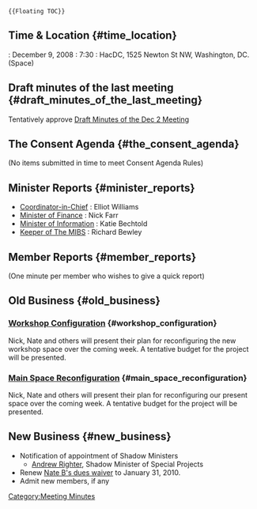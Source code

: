 ```{=mediawiki}
{{Floating TOC}}
```
## Time & Location {#time_location}

:   December 9, 2008
:   7:30
:   HacDC, 1525 Newton St NW, Washington, DC. (Space)

## Draft minutes of the last meeting {#draft_minutes_of_the_last_meeting}

Tentatively approve [ Draft Minutes of the Dec 2
Meeting](Regular_Member_Meeting_Minutes_2008_12_02)

## The Consent Agenda {#the_consent_agenda}

(No items submitted in time to meet Consent Agenda Rules)

## Minister Reports {#minister_reports}

-   [Coordinator-in-Chief](Coordinator-in-Chief) : Elliot
    Williams
-   [Minister of Finance](Minister_of_Finance) : Nick Farr
-   [Minister of Information](Minister_of_Information) :
    Katie Bechtold
-   [Keeper of The MIBS](Keeper_of_The_MIBS) : Richard Bewley

## Member Reports {#member_reports}

(One minute per member who wishes to give a quick report)

## Old Business {#old_business}

### [Workshop Configuration](Workshop_Configuration) {#workshop_configuration}

Nick, Nate and others will present their plan for reconfiguring the new
workshop space over the coming week. A tentative budget for the project
will be presented.

### [Main Space Reconfiguration](Main_Space_Reconfiguration) {#main_space_reconfiguration}

Nick, Nate and others will present their plan for reconfiguring our
present space over the coming week. A tentative budget for the project
will be presented.

## New Business {#new_business}

-   Notification of appointment of Shadow Ministers
    -   [Andrew Righter](User:Q), Shadow Minister of Special
        Projects
-   Renew [ Nate B's dues waiver](Nate_B_Dues_Waiver) to
    January 31, 2010.
-   Admit new members, if any

[Category:Meeting Minutes](Category:Meeting_Minutes)
